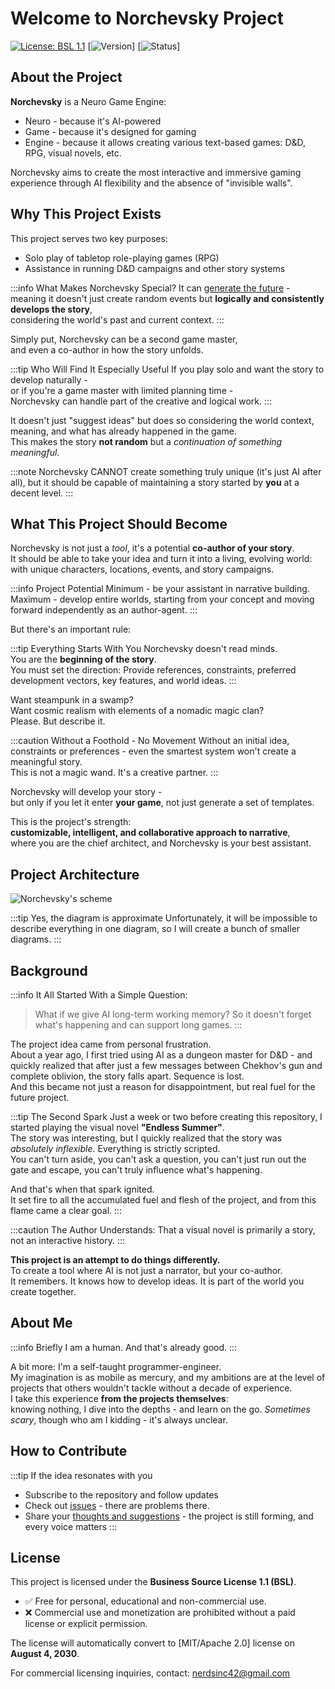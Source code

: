 # Welcome to Norchevsky Project

[![License: BSL 1.1](https://img.shields.io/badge/License-BSL%201.1-blue.svg)](LICENSE)
[![Version](https://img.shields.io/badge/version-0.0.1-brightgreen.svg)]
[![Status](https://img.shields.io/badge/status-pre_alpha-red.svg)]

## About the Project

**Norchevsky** is a Neuro Game Engine:
- Neuro - because it's AI-powered
- Game - because it's designed for gaming
- Engine - because it allows creating various text-based games: D&D, RPG, visual novels, etc.

Norchevsky aims to create the most interactive and immersive gaming experience through AI flexibility and the absence of "invisible walls".

## Why This Project Exists

This project serves two key purposes:
- Solo play of tabletop role-playing games (RPG)
- Assistance in running D&D campaigns and other story systems

:::info What Makes Norchevsky Special?
It can [generate the future](/blog/the-idea-of-agent-stories) -  
meaning it doesn't just create random events but **logically and consistently develops the story**,  
considering the world's past and current context.
:::

Simply put, Norchevsky can be a second game master,  
and even a co-author in how the story unfolds.

:::tip Who Will Find It Especially Useful
If you play solo and want the story to develop naturally -  
or if you're a game master with limited planning time -  
Norchevsky can handle part of the creative and logical work.
:::

It doesn't just "suggest ideas" but does so considering the world context,  
meaning, and what has already happened in the game.  
This makes the story **not random** but a _continuation of something meaningful_.

:::note
Norchevsky CANNOT create something truly unique (it's just AI after all), but it should be capable of maintaining a story started by **you** at a decent level.
:::

## What This Project Should Become

Norchevsky is not just a _tool_, it's a potential **co-author of your story**.  
It should be able to take your idea and turn it into a living, evolving world:  
with unique characters, locations, events, and story campaigns.

:::info Project Potential
Minimum - be your assistant in narrative building.  
Maximum - develop entire worlds, starting from your concept and moving forward independently as an author-agent.
:::

But there's an important rule:

:::tip Everything Starts With You
Norchevsky doesn't read minds.  
You are the **beginning of the story**.  
You must set the direction: Provide references, constraints, preferred development vectors, key features, and world ideas.
:::

Want steampunk in a swamp?  
Want cosmic realism with elements of a nomadic magic clan?  
Please. But describe it.

:::caution Without a Foothold - No Movement
Without an initial idea, constraints or preferences - even the smartest system won't create a meaningful story.  
This is not a magic wand. It's a creative partner.
:::

Norchevsky will develop your story -  
but only if you let it enter **your game**, not just generate a set of templates.

This is the project's strength:  
**customizable, intelligent, and collaborative approach to narrative**,  
where you are the chief architect, and Norchevsky is your best assistant.

## Project Architecture

![Norchevsky's scheme](./assets/scheme_norchevsky_en.png)

:::tip Yes, the diagram is approximate
Unfortunately, it will be impossible to describe everything in one diagram, so I will create a bunch of smaller diagrams.
:::

## Background

:::info It All Started With a Simple Question:
> What if we give AI long-term working memory?
> So it doesn't forget what's happening and can support long games.
:::

The project idea came from personal frustration.  
About a year ago, I first tried using AI as a dungeon master for D&D - and quickly realized that after just a few messages between Chekhov's gun and complete oblivion, the story falls apart. Sequence is lost.  
And this became not just a reason for disappointment, but real fuel for the future project.

:::tip The Second Spark
Just a week or two before creating this repository, I started playing the visual novel **"Endless Summer"**.  
The story was interesting, but I quickly realized that the story was *absolutely inflexible*. Everything is strictly scripted.  
You can't turn aside, you can't ask a question, you can't just run out the gate and escape, you can't truly influence what's happening.

And that's when that spark ignited.  
It set fire to all the accumulated fuel and flesh of the project, and from this flame came a clear goal.
:::

:::caution The Author Understands:
That a visual novel is primarily a story, not an interactive history.
:::

**This project is an attempt to do things differently.**  
To create a tool where AI is not just a narrator, but your co-author.  
It remembers. It knows how to develop ideas. It is part of the world you create together.

## About Me

:::info Briefly
I am a human. And that's already good.
:::

A bit more: I'm a self-taught programmer-engineer.  
My imagination is as mobile as mercury, and my ambitions are at the level of projects that others wouldn't tackle without a decade of experience.  
I take this experience **from the projects themselves**:  
knowing nothing, I dive into the depths - and learn on the go. _Sometimes scary_, though who am I kidding - it's always unclear.

## How to Contribute

:::tip If the idea resonates with you
- Subscribe to the repository and follow updates
- Check out [issues](https://github.com/teta42/Norchevsky/issues) - there are problems there.
- Share your [thoughts and suggestions](https://github.com/teta42/Norchevsky/discussions/categories/ideas) - the project is still forming, and every voice matters
:::

## License

This project is licensed under the **Business Source License 1.1 (BSL)**.

- ✅ Free for personal, educational and non-commercial use.  
- ❌ Commercial use and monetization are prohibited without a paid license or explicit permission.

The license will automatically convert to [MIT/Apache 2.0] license on **August 4, 2030**.

For commercial licensing inquiries, contact: nerdsinc42@gmail.com